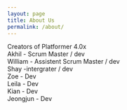 ```yaml
---
layout: page
title: About Us
permalink: /about/
---
```


Creators of Platformer 4.0x <br>
Akhil - Scrum Master / dev <br>
William - Assistent Scrum Master / dev <br>
Shay -intergrater / dev <br>
Zoe - Dev <br>
Leila - Dev <br>
Kian - Dev <br>
Jeongjun - Dev <br>


